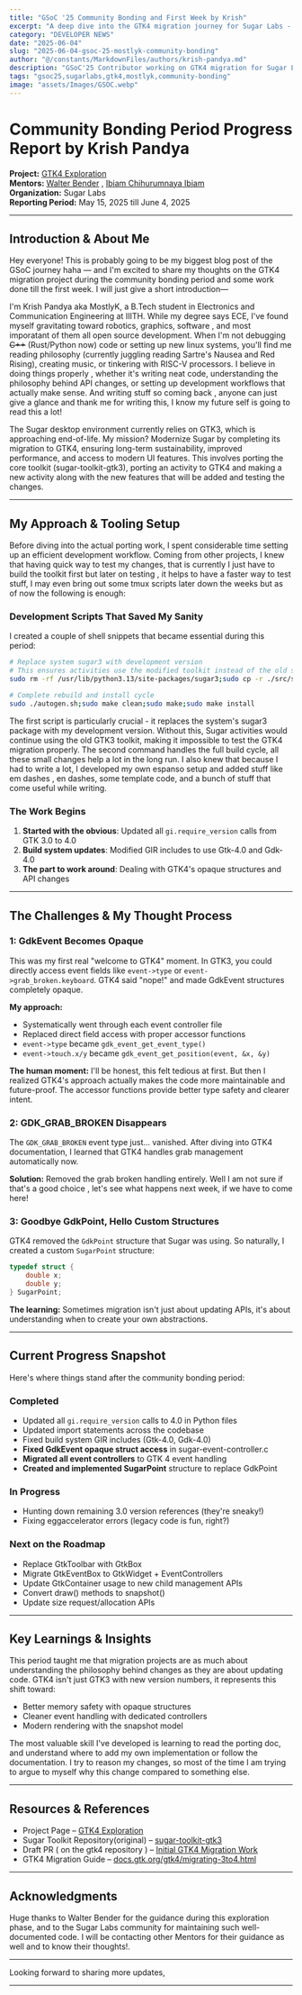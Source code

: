 ```yaml
---
title: "GSoC '25 Community Bonding and First Week by Krish"
excerpt: "A deep dive into the GTK4 migration journey for Sugar Labs - exploring the challenges, progress, and tooling setup"
category: "DEVELOPER NEWS"
date: "2025-06-04"
slug: "2025-06-04-gsoc-25-mostlyk-community-bonding"
author: "@/constants/MarkdownFiles/authors/krish-pandya.md"
description: "GSoC'25 Contributor working on GTK4 migration for Sugar Labs"
tags: "gsoc25,sugarlabs,gtk4,mostlyk,community-bonding"
image: "assets/Images/GSOC.webp"
---
```



<!-- markdownlint-disable -->

# Community Bonding Period Progress Report by Krish Pandya

**Project:** [GTK4 Exploration](https://summerofcode.withgoogle.com/programs/2025/projects/rsHsYZKy)  
**Mentors:** [Walter Bender](https://github.com/walterbender) , [Ibiam Chihurumnaya Ibiam](https://github.com/chimosky)       
**Organization:** Sugar Labs  
**Reporting Period:** May 15, 2025 till June 4, 2025  

---

## Introduction & About Me

Hey everyone! This is probably going to be my biggest blog post of the GSoC journey haha — and I'm excited to share my thoughts on the GTK4 migration project during the community bonding period and some work done till the first week. I will just give a short introduction—

I'm Krish Pandya aka MostlyK, a B.Tech student in Electronics and Communication Engineering at IIITH. While my degree says ECE, I've found myself gravitating toward robotics, graphics, software , and most imporatant of them all open source development. When I'm not debugging ~~C++~~ (Rust/Python now) code or setting up new linux systems, you'll find me reading philosophy (currently juggling reading Sartre's Nausea and Red Rising), creating music, or tinkering with RISC-V processors. I believe in doing things properly , whether it's writing neat code, understanding the philosophy behind API changes, or setting up development workflows that actually make sense. And writing stuff so coming back , anyone can just give a glance and thank me for writing this, I know my future self is going to read this a lot!

The Sugar desktop environment currently relies on GTK3, which is approaching end-of-life. My mission? Modernize Sugar by completing its migration to GTK4, ensuring long-term sustainability, improved performance, and access to modern UI features. This involves porting the core toolkit (sugar-toolkit-gtk3), porting an activity to GTK4 and making a new activity along with the new features that will be added and testing the changes.

---

## My Approach & Tooling Setup

Before diving into the actual porting work, I spent considerable time setting up an efficient development workflow. Coming from other projects, I knew that having quick way to test my changes, that is currently I just have to build the toolkit first but later on testing , it helps to have a faster way to test stuff, I may even bring out some tmux scripts later down the weeks but as of now the following is enough:

### Development Scripts That Saved My Sanity

I created a couple of shell snippets that became essential during this period:

```bash
# Replace system sugar3 with development version
# This ensures activities use the modified toolkit instead of the old system version
sudo rm -rf /usr/lib/python3.13/site-packages/sugar3;sudo cp -r ./src/sugar3 /usr/lib/python3.13/site-packages/sugar3

# Complete rebuild and install cycle
sudo ./autogen.sh;sudo make clean;sudo make;sudo make install
```

The first script is particularly crucial - it replaces the system's sugar3 package with my development version. Without this, Sugar activities would continue using the old GTK3 toolkit, making it impossible to test the GTK4 migration properly. The second command handles the full build cycle, all these small changes help a lot in the long run. I also knew that because I had to write a lot, I developed my own espanso setup and added stuff like em dashes , en dashes, some template code, and a bunch of stuff that come useful while writing.

### The Work Begins

1. **Started with the obvious**: Updated all `gi.require_version` calls from GTK 3.0 to 4.0
2. **Build system updates**: Modified GIR includes to use Gtk-4.0 and Gdk-4.0
3. **The part to work around**: Dealing with GTK4's opaque structures and API changes

---

## The Challenges & My Thought Process

### 1: GdkEvent Becomes Opaque

This was my first real "welcome to GTK4" moment. In GTK3, you could directly access event fields like `event->type` or `event->grab_broken.keyboard`. GTK4 said "nope!" and made GdkEvent structures completely opaque.

**My approach:**
- Systematically went through each event controller file
- Replaced direct field access with proper accessor functions
- `event->type` became `gdk_event_get_event_type()`
- `event->touch.x/y` became `gdk_event_get_position(event, &x, &y)`

**The human moment:** I'll be honest, this felt tedious at first. But then I realized GTK4's approach actually makes the code more maintainable and future-proof. The accessor functions provide better type safety and clearer intent.

### 2: GDK_GRAB_BROKEN Disappears

The `GDK_GRAB_BROKEN` event type just... vanished. After diving into GTK4 documentation, I learned that GTK4 handles grab management automatically now.

**Solution:** Removed the grab broken handling entirely. Well I am not sure if that's a good choice , let's see what happens next week, if we have to come here!
### 3: Goodbye GdkPoint, Hello Custom Structures

GTK4 removed the `GdkPoint` structure that Sugar was using. So naturally, I created a custom `SugarPoint` structure:

```c
typedef struct {
    double x;
    double y;
} SugarPoint;
```

**The learning:** Sometimes migration isn't just about updating APIs, it's about understanding when to create your own abstractions.

---

## Current Progress Snapshot

Here's where things stand after the community bonding period:

### Completed
- Updated all `gi.require_version` calls to 4.0 in Python files
- Updated import statements across the codebase
- Fixed build system GIR includes (Gtk-4.0, Gdk-4.0)
- **Fixed GdkEvent opaque struct access** in sugar-event-controller.c
- **Migrated all event controllers** to GTK 4 event handling
- **Created and implemented SugarPoint** structure to replace GdkPoint

### In Progress
- Hunting down remaining 3.0 version references (they're sneaky!)
- Fixing eggaccelerator errors (legacy code is fun, right?)

### Next on the Roadmap
- Replace GtkToolbar with GtkBox
- Migrate GtkEventBox to GtkWidget + EventControllers
- Update GtkContainer usage to new child management APIs
- Convert draw() methods to snapshot()
- Update size request/allocation APIs

---

## Key Learnings & Insights

This period taught me that migration projects are as much about understanding the philosophy behind changes as they are about updating code. GTK4 isn't just GTK3 with new version numbers,  it represents this shift toward:

- Better memory safety with opaque structures
- Cleaner event handling with dedicated controllers
- Modern rendering with the snapshot model

 The most valuable skill I've developed is learning to read the porting doc, and understand where to add my own implementation or follow the documentation. I try to reason my changes, so most of the time I am trying to argue to myself why this change compared to something else.

---

## Resources & References

- Project Page – [GTK4 Exploration](https://summerofcode.withgoogle.com/programs/2025/projects/rsHsYZKy)
- Sugar Toolkit Repository(original) – [sugar-toolkit-gtk3](https://github.com/sugarlabs/sugar-toolkit-gtk3)
- Draft PR ( on the gtk4 repository ) – [Initial GTK4 Migration Work](https://github.com/sugarlabs/sugar-toolkit-gtk4/pull/1/)
- GTK4 Migration Guide – [docs.gtk.org/gtk4/migrating-3to4.html](https://docs.gtk.org/gtk4/migrating-3to4.html)

---

## Acknowledgments

Huge thanks to Walter Bender for the guidance during this exploration phase, and to the Sugar Labs community for maintaining such well-documented code. I will be contacting other Mentors for their guidance as well and to know their thoughts!.

---

Looking forward to sharing more updates,


---
